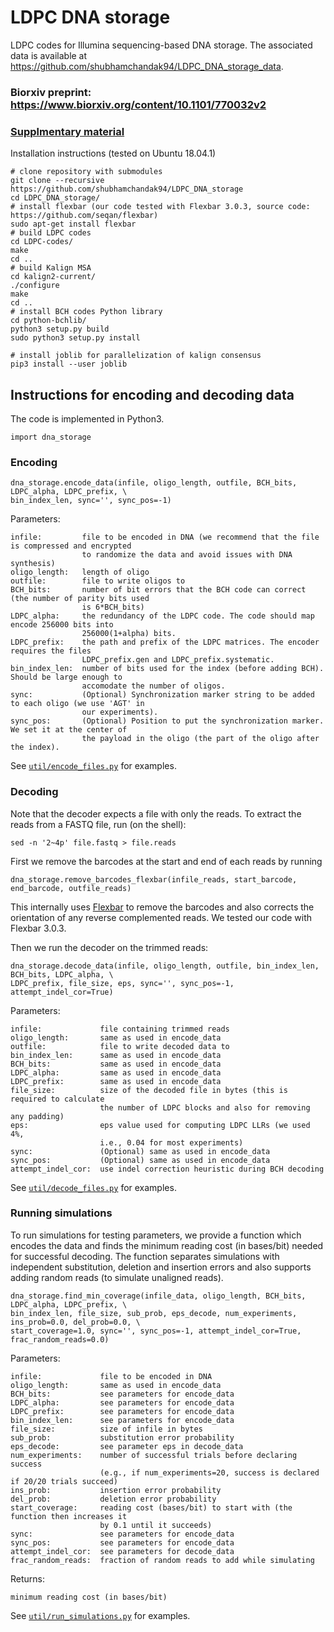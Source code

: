 # LDPC DNA storage
LDPC codes for Illumina sequencing-based DNA storage. The associated data is available at https://github.com/shubhamchandak94/LDPC_DNA_storage_data.
### Biorxiv preprint: https://www.biorxiv.org/content/10.1101/770032v2
### [Supplmentary material](https://github.com/shubhamchandak94/LDPC_DNA_storage/blob/master/supplementary_material.pdf)

Installation instructions (tested on Ubuntu 18.04.1)
```
# clone repository with submodules
git clone --recursive https://github.com/shubhamchandak94/LDPC_DNA_storage
cd LDPC_DNA_storage/
# install flexbar (our code tested with Flexbar 3.0.3, source code: https://github.com/seqan/flexbar)
sudo apt-get install flexbar
# build LDPC codes
cd LDPC-codes/
make
cd ..
# build Kalign MSA
cd kalign2-current/
./configure
make
cd ..
# install BCH codes Python library
cd python-bchlib/
python3 setup.py build
sudo python3 setup.py install

# install joblib for parallelization of kalign consensus
pip3 install --user joblib
```

## Instructions for encoding and decoding data
The code is implemented in Python3.
```
import dna_storage
```
### Encoding
```
dna_storage.encode_data(infile, oligo_length, outfile, BCH_bits, LDPC_alpha, LDPC_prefix, \
bin_index_len, sync='', sync_pos=-1)
```
Parameters:
```
infile:         file to be encoded in DNA (we recommend that the file is compressed and encrypted 
                to randomize the data and avoid issues with DNA synthesis)
oligo_length:   length of oligo
outfile:        file to write oligos to
BCH_bits:       number of bit errors that the BCH code can correct (the number of parity bits used 
                is 6*BCH_bits)
LDPC_alpha:     the redundancy of the LDPC code. The code should map encode 256000 bits into 
                256000(1+alpha) bits.
LDPC_prefix:    the path and prefix of the LDPC matrices. The encoder requires the files 
                LDPC_prefix.gen and LDPC_prefix.systematic.
bin_index_len:  number of bits used for the index (before adding BCH). Should be large enough to
                accomodate the number of oligos.
sync:           (Optional) Synchronization marker string to be added to each oligo (we use 'AGT' in 
                our experiments).
sync_pos:       (Optional) Position to put the synchronization marker. We set it at the center of 
                the payload in the oligo (the part of the oligo after the index).
```
See [`util/encode_files.py`](https://github.com/shubhamchandak94/LDPC_DNA_storage/blob/master/util/encode_files.py) for examples.

### Decoding
Note that the decoder expects a file with only the reads. To extract the reads from a FASTQ file, run (on the shell):
```
sed -n '2~4p' file.fastq > file.reads
```
First we remove the barcodes at the start and end of each reads by running
```
dna_storage.remove_barcodes_flexbar(infile_reads, start_barcode, end_barcode, outfile_reads)
```
This internally uses [Flexbar](https://github.com/seqan/flexbar) to remove the barcodes and also corrects the orientation of any reverse complemented reads. We tested our code with Flexbar 3.0.3.

Then we run the decoder on the trimmed reads:
```
dna_storage.decode_data(infile, oligo_length, outfile, bin_index_len, BCH_bits, LDPC_alpha, \
LDPC_prefix, file_size, eps, sync='', sync_pos=-1, attempt_indel_cor=True)
```
Parameters:
```
infile:             file containing trimmed reads
oligo_length:       same as used in encode_data
outfile:            file to write decoded data to
bin_index_len:      same as used in encode_data
BCH_bits:           same as used in encode_data
LDPC_alpha:         same as used in encode_data
LDPC_prefix:        same as used in encode_data
file_size:          size of the decoded file in bytes (this is required to calculate 
                    the number of LDPC blocks and also for removing any padding)
eps:                eps value used for computing LDPC LLRs (we used 4%, 
                    i.e., 0.04 for most experiments)
sync:               (Optional) same as used in encode_data
sync_pos:           (Optional) same as used in encode_data
attempt_indel_cor:  use indel correction heuristic during BCH decoding
```
See [`util/decode_files.py`](https://github.com/shubhamchandak94/LDPC_DNA_storage/blob/master/util/decode_files.py) for examples.

### Running simulations
To run simulations for testing parameters, we provide a function which encodes the data and finds the minimum reading cost (in bases/bit) needed for successful decoding. The function separates simulations with independent substitution, deletion and insertion errors and also supports adding random reads (to simulate unaligned reads).
```
dna_storage.find_min_coverage(infile_data, oligo_length, BCH_bits, LDPC_alpha, LDPC_prefix, \
bin_index_len, file_size, sub_prob, eps_decode, num_experiments, ins_prob=0.0, del_prob=0.0, \
start_coverage=1.0, sync='', sync_pos=-1, attempt_indel_cor=True, frac_random_reads=0.0)
```
Parameters:
```
infile:             file to be encoded in DNA
oligo_length:       same as used in encode_data
BCH_bits:           see parameters for encode_data
LDPC_alpha:         see parameters for encode_data
LDPC_prefix:        see parameters for encode_data
bin_index_len:      see parameters for encode_data
file_size:          size of infile in bytes
sub_prob:           substitution error probability
eps_decode:         see parameter eps in decode_data
num_experiments:    number of successful trials before declaring success 
                    (e.g., if num_experiments=20, success is declared if 20/20 trials succeed)
ins_prob:           insertion error probability
del_prob:           deletion error probability
start_coverage:     reading cost (bases/bit) to start with (the function then increases it
                    by 0.1 until it succeeds)
sync:               see parameters for encode_data            
sync_pos:           see parameters for encode_data            
attempt_indel_cor:  see parameters for decode_data
frac_random_reads:  fraction of random reads to add while simulating 
```
Returns:
```
minimum reading cost (in bases/bit)
```
See [`util/run_simulations.py`](https://github.com/shubhamchandak94/LDPC_DNA_storage/blob/master/util/run_simulations.py) for examples.
